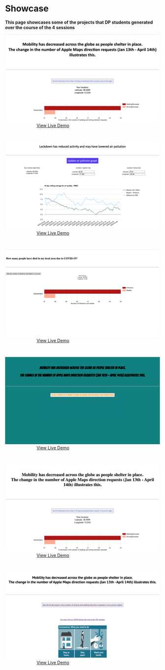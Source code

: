 # Showcase

**This page showcases some of the projects that DP students generated over the course of the 4 sessions**

<kbd>![dfsdaf](../assets/showcase/demo.png ':size=400x225')</kbd>  &nbsp;&nbsp;&nbsp;&nbsp;&nbsp;&nbsp;&nbsp;&nbsp;&nbsp;&nbsp;&nbsp;&nbsp;&nbsp;&nbsp;&nbsp;&nbsp;&nbsp;&nbsp;&nbsp;&nbsp;&nbsp;&nbsp;&nbsp;&nbsp;&nbsp; [View Live Demo](http://DPShowcase-Env.eba-dywe3pj9.us-west-2.elasticbeanstalk.com/demo/home) 

<br>

<kbd>![dfsdaf](../assets/showcase/student1.png ':size=400x225')</kbd>  &nbsp;&nbsp;&nbsp;&nbsp;&nbsp;&nbsp;&nbsp;&nbsp;&nbsp;&nbsp;&nbsp;&nbsp;&nbsp;&nbsp;&nbsp;&nbsp;&nbsp;&nbsp;&nbsp;&nbsp;&nbsp;&nbsp;&nbsp;&nbsp;&nbsp; [View Live Demo](http://DPShowcase-Env.eba-dywe3pj9.us-west-2.elasticbeanstalk.com/student1/home) 

<br>

<kbd>![dfsdaf](../assets/showcase/student2.png ':size=400x225')</kbd>  &nbsp;&nbsp;&nbsp;&nbsp;&nbsp;&nbsp;&nbsp;&nbsp;&nbsp;&nbsp;&nbsp;&nbsp;&nbsp;&nbsp;&nbsp;&nbsp;&nbsp;&nbsp;&nbsp;&nbsp;&nbsp;&nbsp;&nbsp;&nbsp;&nbsp; [View Live Demo](http://DPShowcase-Env.eba-dywe3pj9.us-west-2.elasticbeanstalk.com/student2/home) 

<br>

<kbd>![dfsdaf](../assets/showcase/student5.png ':size=400x225')</kbd>  &nbsp;&nbsp;&nbsp;&nbsp;&nbsp;&nbsp;&nbsp;&nbsp;&nbsp;&nbsp;&nbsp;&nbsp;&nbsp;&nbsp;&nbsp;&nbsp;&nbsp;&nbsp;&nbsp;&nbsp;&nbsp;&nbsp;&nbsp;&nbsp;&nbsp; [View Live Demo](http://DPShowcase-Env.eba-dywe3pj9.us-west-2.elasticbeanstalk.com/student5/home) 

<br>

<kbd>![dfsdaf](../assets/showcase/student3.png ':size=400x225')</kbd>  &nbsp;&nbsp;&nbsp;&nbsp;&nbsp;&nbsp;&nbsp;&nbsp;&nbsp;&nbsp;&nbsp;&nbsp;&nbsp;&nbsp;&nbsp;&nbsp;&nbsp;&nbsp;&nbsp;&nbsp;&nbsp;&nbsp;&nbsp;&nbsp;&nbsp; [View Live Demo](http://DPShowcase-Env.eba-dywe3pj9.us-west-2.elasticbeanstalk.com/student3/home) 

<br>

<kbd>![dfsdaf](../assets/showcase/student4.png ':size=400x225')</kbd>  &nbsp;&nbsp;&nbsp;&nbsp;&nbsp;&nbsp;&nbsp;&nbsp;&nbsp;&nbsp;&nbsp;&nbsp;&nbsp;&nbsp;&nbsp;&nbsp;&nbsp;&nbsp;&nbsp;&nbsp;&nbsp;&nbsp;&nbsp;&nbsp;&nbsp; [View Live Demo](http://DPShowcase-Env.eba-dywe3pj9.us-west-2.elasticbeanstalk.com/student4/home) 